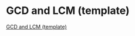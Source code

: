 # GCD and LCM (template)
[GCD and LCM (template)](https://aiwithcloud.com/2022/09/15/gcd_and_lcm_template/)